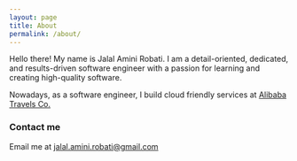 ```yaml
---
layout: page
title: About
permalink: /about/
---
```


Hello there! My name is Jalal Amini Robati. I am a detail-oriented, dedicated, and results-driven software engineer with a passion for learning and creating high-quality software.

Nowadays, as a software engineer, I build cloud friendly services at [Alibaba Travels Co.](https://alibaba.ir)

### Contact me
Email me at [jalal.amini.robati@gmail.com](jalal.amini.robati@gmail.com)